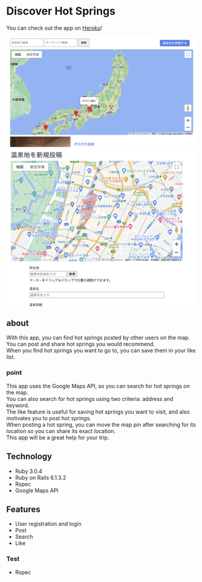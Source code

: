 # Discover Hot Springs

You can check out the app on [Heroku](https://dihotsprings-8487653a13cb.herokuapp.com/)!

![image](https://github.com/daichi-23/hot_spring_app/blob/main/app/assets/images/readme/app-home.png)
![image](https://github.com/daichi-23/hot_spring_app/blob/main/app/assets/images/readme/app-new.png)


## about
With this app, you can find hot springs posted by other users on the map.  
You can post and share hot springs you would recommend.  
When you find hot springs you want to go to, you can save them in your like list.
### point
This app uses the Google Maps API, so you can search for hot springs on the map.  
You can also search for hot springs using two criteria: address and keyword.  
The like feature is useful for saving hot springs you want to visit, and also motivates you to post hot springs.  
When posting a hot spring, you can move the map pin after searching for its location so you can share its exact location.  
This app will be a great help for your trip.

## Technology
* Ruby 3.0.4
* Ruby on Rails 6.1.3.2
* Rspec
* Google Maps API

## Features
* User registration and login
* Post
* Search
* Like
### Test
* Rspec
